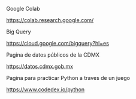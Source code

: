 Google Colab

https://colab.research.google.com/

Big Query

https://cloud.google.com/bigquery?hl=es

Pagina de datos públicos de la CDMX

https://datos.cdmx.gob.mx

Pagina para practicar Python a traves de un juego

https://www.codedex.io/python

